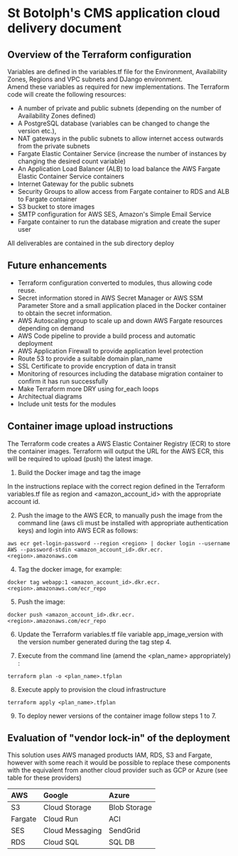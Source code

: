 # St Botolph's CMS application cloud delivery document

## Overview of the Terraform configuration

Variables are defined in the variables.tf file for the Environment, Availability Zones, Regions and VPC subnets and DJango environment.   
Amend these variables as required for new implementations.  The Terraform code will create the following resources:

- A number of private and public subnets (depending on the number of Availability Zones defined)  
- A PostgreSQL database (variables can be changed to change the version etc.), 
- NAT gateways in the public subnets to allow internet access outwards from the private subnets
- Fargate Elastic Container Service (increase the number of instances by changing the desired count variable)
- An Application Load Balancer (ALB) to load balance the AWS Fargate Elastic Container Service containers
- Internet Gateway for the public subnets
- Security Groups to allow access from Fargate container to RDS and ALB to Fargate container
- S3 bucket to store images
- SMTP configuration for AWS SES, Amazon's Simple Email Service
- Fargate container to run the database migration and create the super user

All deliverables are contained in the sub directory deploy

## Future enhancements

- Terraform configuration converted to modules, thus allowing code reuse.
- Secret information stored in AWS Secret Manager or AWS SSM Parameter Store and a small application placed in the Docker container to obtain the secret information. 
- AWS Autoscaling group to scale up and down AWS Fargate resources depending on demand
- AWS Code pipeline to provide a build process and automatic deployment
- AWS Application Firewall to provide application level protection
- Route 53 to provide a suitable domain plan_name
- SSL Certificate to provide encryption of data in transit 
- Monitoring of resources including the database migration container to confirm it has run successfully
- Make Terraform more DRY using for_each loops
- Architectual diagrams
- Include unit tests for the modules

## Container image upload instructions

The Terraform code creates a AWS Elastic Container Registry (ECR) to store the container images.
Terraform will output the URL for the AWS ECR, this will be required to upload (push) the latest image.

1. Build the Docker image and tag the image

In the instructions replace <region> with the correct region defined in the Terraform variables.tf file as region and <amazon_account_id> with the appropriate account id.

2. Push the image to the AWS ECR, to manually push the image from the command line (aws cli must be installed with appropriate authentication keys) and login into AWS ECR as follows: 

```aws ecr get-login-password --region <region> | docker login --username AWS --password-stdin <amazon_account_id>.dkr.ecr.<region>.amazonaws.com```

4. Tag the docker image, for example:  

```docker tag webapp:1 <amazon_account_id>.dkr.ecr.<region>.amazonaws.com/ecr_repo```

5. Push the image:

```docker push <amazon_account_id>.dkr.ecr.<region>.amazonaws.com/ecr_repo```

6. Update the Terraform variables.tf file variable app_image_version with the version number generated during the tag step 4. 

7. Execute from the command line (amend the <plan_name> appropriately) : 

```terraform plan -o <plan_name>.tfplan```

8. Execute apply to provision the cloud infrastructure 

```terraform apply <plan_name>.tfplan```

9. To deploy newer versions of the container image follow steps 1 to 7.

## Evaluation of "vendor lock-in" of the deployment

This solution uses AWS managed products IAM, RDS, S3 and Fargate,  however with some reach it would be possible to replace these components with the equivalent from another cloud provider such as GCP or Azure (see table for these providers)

| AWS            | Google          | Azure        |
|:-------------- | :-------------  | :----------  |
| S3             | Cloud Storage   | Blob Storage |
| Fargate        | Cloud Run       | ACI          |
| SES            | Cloud Messaging | SendGrid     |
| RDS            | Cloud SQL       | SQL DB       |
